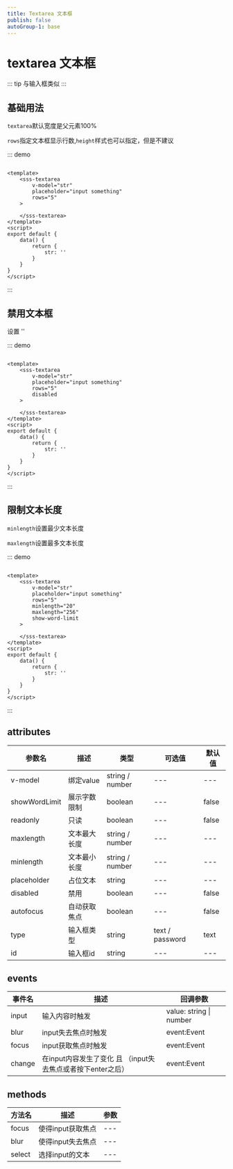 ```yaml
---
title: Textarea 文本框
publish: false
autoGroup-1: base
---
```


# textarea 文本框

::: tip
与输入框类似
:::

## 基础用法

`textarea`默认宽度是父元素100%

`rows`指定文本框显示行数,`height`样式也可以指定，但是不建议

::: demo

~~~vue

<template>
    <sss-textarea
        v-model="str"
        placeholder="input something"
        rows="5"
    >

    </sss-textarea>
</template>
<script>
export default {
    data() {
        return {
            str: ''
        }
    }
}
</script>
~~~

:::

## 禁用文本框

设置 ''

::: demo

~~~vue

<template>
    <sss-textarea
        v-model="str"
        placeholder="input something"
        rows="5"
        disabled
    >

    </sss-textarea>
</template>
<script>
export default {
    data() {
        return {
            str: ''
        }
    }
}
</script>
~~~

:::

## 限制文本长度

`minlength`设置最少文本长度

`maxlength`设置最多文本长度

::: demo

~~~vue

<template>
    <sss-textarea
        v-model="str"
        placeholder="input something"
        rows="5"
        minlength="20"
        maxlength="256"
        show-word-limit
    >

    </sss-textarea>
</template>
<script>
export default {
    data() {
        return {
            str: ''
        }
    }
}
</script>
~~~

:::

## attributes

| 参数名        | 描述             | 类型            | 可选值          | 默认值 |
| ------------- | ---------------- | --------------- | --------------- | ------ |
| v-model       | 绑定value        | string / number | ---             | ---    |
| showWordLimit | 展示字数限制     | boolean         | ---             | false  |
| readonly      | 只读             | boolean         | ---             | false  |
| maxlength     | 文本最大长度     | string / number | ---             | ---    |
| minlength     | 文本最小长度     | string / number | ---             | ---    |
| placeholder   | 占位文本         | string          | ---             | ---    |
| disabled      | 禁用             | boolean         | ---             | false  |
| autofocus     | 自动获取焦点     | boolean         | ---             | false  |
| type          | 输入框类型       | string          | text / password | text   |
| id            | 输入框id         | string          | ---             | ---    |

## events

| 事件名 | 描述                                                        | 回调参数                |
| ------ | ----------------------------------------------------------- | ----------------------- |
| input  | 输入内容时触发                                              | value: string \| number |
| blur   | input失去焦点时触发                                         | event:Event             |
| focus  | input获取焦点时触发                                         | event:Event             |
| change | 在input内容发生了变化 且 （input失去焦点或者按下enter之后） | event:Event             |

## methods

| 方法名      | 描述                                                 | 参数                                              |
| ----------- | ---------------------------------------------------- | ------------------------------------------------- |
| focus       | 使得input获取焦点                                    | ---                                               |
| blur        | 使得input失去焦点                                    | ---                                               |
| select      | 选择input的文本                                      | ---                                               |